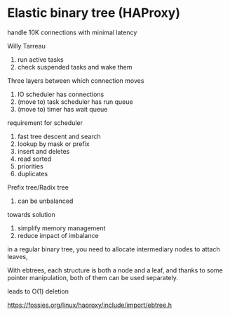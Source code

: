 
# Elastic binary tree (HAProxy)

handle 10K connections with minimal latency

Willy Tarreau

1. run active tasks
1. check suspended tasks and wake them

Three layers between which connection moves
1. IO scheduler has connections
1. (move to) task scheduler has run queue
1. (move to) timer has wait queue

requirement for scheduler
1. fast tree descent and search
1. lookup by mask or prefix
1. insert and deletes
1. read sorted
1. priorities
1. duplicates

Prefix tree/Radix tree
1. can be unbalanced

towards solution
1. simplify memory management
1. reduce impact of imbalance

in a regular binary tree, you need to allocate intermediary nodes to attach leaves,

With ebtrees, each structure is both a node and a leaf, and thanks to some pointer manipulation, both of them can be used separately.

leads to O(1) deletion

https://fossies.org/linux/haproxy/include/import/ebtree.h
